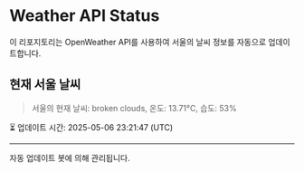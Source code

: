 
# Weather API Status

이 리포지토리는 OpenWeather API를 사용하여 서울의 날씨 정보를 자동으로 업데이트합니다.

## 현재 서울 날씨
> 서울의 현재 날씨: broken clouds, 온도: 13.71°C, 습도: 53%

⏳ 업데이트 시간: 2025-05-06 23:21:47 (UTC)

---
자동 업데이트 봇에 의해 관리됩니다.
